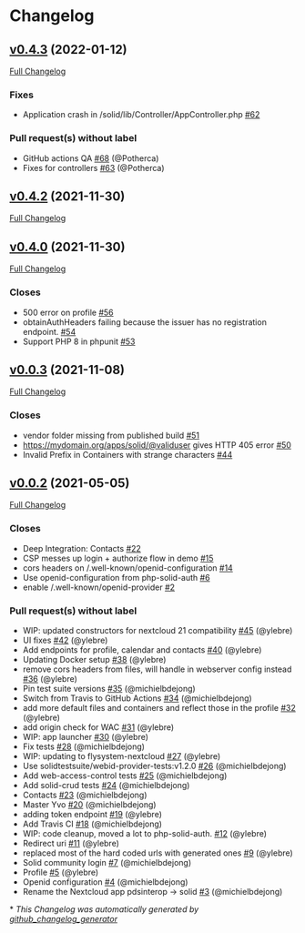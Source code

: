 # Changelog

## [v0.4.3](https://github.com/pdsinterop/solid-nextcloud/tree/v0.4.3) (2022-01-12)

[Full Changelog](https://github.com/pdsinterop/solid-nextcloud/compare/v0.4.2...v0.4.3)

### Fixes

- Application crash in /solid/lib/Controller/AppController.php [\#62](https://github.com/pdsinterop/solid-nextcloud/issues/62)

### Pull request(s) without label

- GitHub actions QA [\#68](https://github.com/pdsinterop/solid-nextcloud/pull/68) (@Potherca)
- Fixes for controllers [\#63](https://github.com/pdsinterop/solid-nextcloud/pull/63) (@Potherca)

## [v0.4.2](https://github.com/pdsinterop/solid-nextcloud/tree/v0.4.2) (2021-11-30)

[Full Changelog](https://github.com/pdsinterop/solid-nextcloud/compare/v0.4.0...v0.4.2)

## [v0.4.0](https://github.com/pdsinterop/solid-nextcloud/tree/v0.4.0) (2021-11-30)

[Full Changelog](https://github.com/pdsinterop/solid-nextcloud/compare/v0.0.3...v0.4.0)

### Closes

- 500 error on profile [\#56](https://github.com/pdsinterop/solid-nextcloud/issues/56)
- obtainAuthHeaders failing because the issuer has no registration endpoint. [\#54](https://github.com/pdsinterop/solid-nextcloud/issues/54)
- Support PHP 8 in phpunit [\#53](https://github.com/pdsinterop/solid-nextcloud/issues/53)

## [v0.0.3](https://github.com/pdsinterop/solid-nextcloud/tree/v0.0.3) (2021-11-08)

[Full Changelog](https://github.com/pdsinterop/solid-nextcloud/compare/v0.0.2...v0.0.3)

### Closes

- vendor folder missing from published build [\#51](https://github.com/pdsinterop/solid-nextcloud/issues/51)
- https://mydomain.org/apps/solid/@validuser gives HTTP 405 error [\#50](https://github.com/pdsinterop/solid-nextcloud/issues/50)
- Invalid Prefix in Containers with strange characters [\#44](https://github.com/pdsinterop/solid-nextcloud/issues/44)

## [v0.0.2](https://github.com/pdsinterop/solid-nextcloud/tree/v0.0.2) (2021-05-05)

[Full Changelog](https://github.com/pdsinterop/solid-nextcloud/compare/12bcebec79763de0ce7ea0e7dd5aa92f1c102c4e...v0.0.2)

### Closes

- Deep Integration: Contacts [\#22](https://github.com/pdsinterop/solid-nextcloud/issues/22)
- CSP messes up login + authorize flow in demo [\#15](https://github.com/pdsinterop/solid-nextcloud/issues/15)
- cors headers on /.well-known/openid-configuration [\#14](https://github.com/pdsinterop/solid-nextcloud/issues/14)
- Use openid-configuration from php-solid-auth [\#6](https://github.com/pdsinterop/solid-nextcloud/issues/6)
- enable /.well-known/openid-provider [\#2](https://github.com/pdsinterop/solid-nextcloud/issues/2)

### Pull request(s) without label

- WIP: updated constructors for nextcloud 21 compatibility [\#45](https://github.com/pdsinterop/solid-nextcloud/pull/45) (@ylebre)
- UI fixes [\#42](https://github.com/pdsinterop/solid-nextcloud/pull/42) (@ylebre)
- Add endpoints for profile, calendar and contacts [\#40](https://github.com/pdsinterop/solid-nextcloud/pull/40) (@ylebre)
- Updating Docker setup [\#38](https://github.com/pdsinterop/solid-nextcloud/pull/38) (@ylebre)
- remove cors headers from files, will handle in webserver config instead [\#36](https://github.com/pdsinterop/solid-nextcloud/pull/36) (@ylebre)
- Pin test suite versions [\#35](https://github.com/pdsinterop/solid-nextcloud/pull/35) (@michielbdejong)
- Switch from Travis to GitHub Actions [\#34](https://github.com/pdsinterop/solid-nextcloud/pull/34) (@michielbdejong)
- add more default files and containers and reflect those in the profile [\#32](https://github.com/pdsinterop/solid-nextcloud/pull/32) (@ylebre)
- add origin check for WAC [\#31](https://github.com/pdsinterop/solid-nextcloud/pull/31) (@ylebre)
- WIP: app launcher [\#30](https://github.com/pdsinterop/solid-nextcloud/pull/30) (@ylebre)
- Fix tests [\#28](https://github.com/pdsinterop/solid-nextcloud/pull/28) (@michielbdejong)
- WIP: updating to flysystem-nextcloud [\#27](https://github.com/pdsinterop/solid-nextcloud/pull/27) (@ylebre)
- Use solidtestsuite/webid-provider-tests:v1.2.0 [\#26](https://github.com/pdsinterop/solid-nextcloud/pull/26) (@michielbdejong)
- Add web-access-control tests [\#25](https://github.com/pdsinterop/solid-nextcloud/pull/25) (@michielbdejong)
- Add solid-crud tests [\#24](https://github.com/pdsinterop/solid-nextcloud/pull/24) (@michielbdejong)
- Contacts [\#23](https://github.com/pdsinterop/solid-nextcloud/pull/23) (@michielbdejong)
- Master Yvo [\#20](https://github.com/pdsinterop/solid-nextcloud/pull/20) (@michielbdejong)
- adding token endpoint [\#19](https://github.com/pdsinterop/solid-nextcloud/pull/19) (@ylebre)
- Add Travis CI [\#18](https://github.com/pdsinterop/solid-nextcloud/pull/18) (@michielbdejong)
- WIP: code cleanup, moved a lot to php-solid-auth. [\#12](https://github.com/pdsinterop/solid-nextcloud/pull/12) (@ylebre)
- Redirect uri [\#11](https://github.com/pdsinterop/solid-nextcloud/pull/11) (@ylebre)
- replaced most of the hard coded urls with generated ones [\#9](https://github.com/pdsinterop/solid-nextcloud/pull/9) (@ylebre)
- Solid community login [\#7](https://github.com/pdsinterop/solid-nextcloud/pull/7) (@michielbdejong)
- Profile [\#5](https://github.com/pdsinterop/solid-nextcloud/pull/5) (@ylebre)
- Openid configuration [\#4](https://github.com/pdsinterop/solid-nextcloud/pull/4) (@michielbdejong)
- Rename the Nextcloud app pdsinterop -\> solid [\#3](https://github.com/pdsinterop/solid-nextcloud/pull/3) (@michielbdejong)



\* *This Changelog was automatically generated by [github_changelog_generator](https://github.com/github-changelog-generator/github-changelog-generator)*
